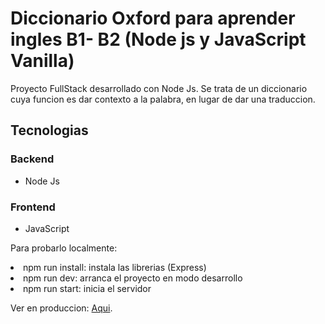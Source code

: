 # Diccionario Oxford para aprender ingles B1- B2 (Node js y JavaScript Vanilla)
<p>Proyecto FullStack desarrollado con Node Js. Se trata de un diccionario cuya funcion es dar contexto a la palabra, en lugar de dar una traduccion.</p>
<h2>Tecnologias</h2>
<h3>Backend</h3>
<ul>
  <li>Node Js</li>
</ul>
<h3>Frontend</h3>
<ul>
  <li>JavaScript</li>
</ul>

Para probarlo localmente:
<li>npm run install: instala las librerias (Express)</li>
<li>npm run dev: arranca el proyecto en modo desarrollo</li>
<li>npm run start: inicia el servidor</li>

Ver en produccion: <a href="https://oxforddictionary.vercel.app/">Aqui</a>.
